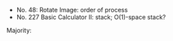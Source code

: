 * No.  48: Rotate Image: order of process
* No. 227 Basic Calculator II: stack; O(1)-space stack?

Majority:
